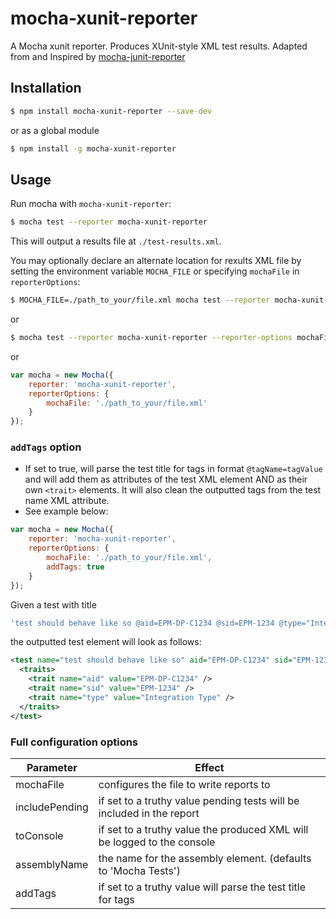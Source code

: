 # mocha-xunit-reporter
A Mocha xunit reporter. Produces XUnit-style XML test results.
Adapted from and Inspired by [mocha-junit-reporter](https://github.com/michaelleeallen/mocha-junit-reporter)

## Installation
```bash
$ npm install mocha-xunit-reporter --save-dev
```
or as a global module
```bash
$ npm install -g mocha-xunit-reporter
```

## Usage
Run mocha with `mocha-xunit-reporter`:
```bash
$ mocha test --reporter mocha-xunit-reporter
```
This will output a results file at `./test-results.xml`.

You may optionally declare an alternate location for rexults XML file by setting the environment variable `MOCHA_FILE` or specifying `mochaFile` in `reporterOptions`:
```bash
$ MOCHA_FILE=./path_to_your/file.xml mocha test --reporter mocha-xunit-reporter
```
or
```bash
$ mocha test --reporter mocha-xunit-reporter --reporter-options mochaFile=./path_to_your/file.xml
```
or
```javascript
var mocha = new Mocha({
    reporter: 'mocha-xunit-reporter',
    reporterOptions: {
        mochaFile: './path_to_your/file.xml'
    }
});
```

### `addTags` option
- If set to true, will parse the test title for tags in format `@tagName=tagValue` and will add them as attributes of the test XML element AND as their own `<trait>` elements. It will also clean the outputted tags from the test name XML attribute.
- See example below:
```javascript
var mocha = new Mocha({
    reporter: 'mocha-xunit-reporter',
    reporterOptions: {
        mochaFile: './path_to_your/file.xml',
        addTags: true
    }
});
```
Given a test with title
```javascript
'test should behave like so @aid=EPM-DP-C1234 @sid=EPM-1234 @type="Integration Type"'
```
the outputted test element will look as follows:
```xml
<test name="test should behave like so" aid="EPM-DP-C1234" sid="EPM-1234" type="Integration Type">
  <traits>
    <trait name="aid" value="EPM-DP-C1234" />
    <trait name="sid" value="EPM-1234" />
    <trait name="type" value="Integration Type" />
  </traits>
</test>
```

### Full configuration options

| Parameter | Effect |
| --------- | ------ |
| mochaFile | configures the file to write reports to |
| includePending | if set to a truthy value pending tests will be included in the report |
| toConsole | if set to a truthy value the produced XML will be logged to the console |
| assemblyName | the name for the assembly element. (defaults to 'Mocha Tests') |
| addTags | if set to a truthy value will parse the test title for tags |
